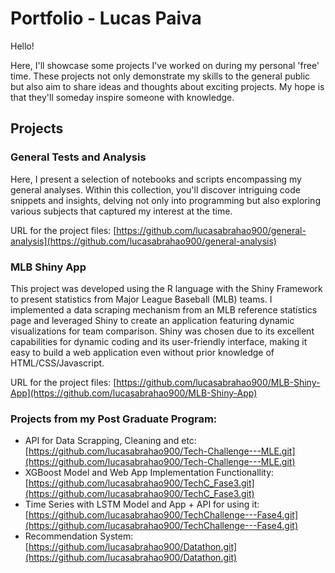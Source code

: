 # Portfolio - Lucas Paiva

Hello! 

Here, I'll showcase some projects I've worked on during my personal 'free' time. These projects not only demonstrate my skills to the general public but also aim to share ideas and thoughts about exciting projects. My hope is that they'll someday inspire someone with knowledge.

## Projects

### General Tests and Analysis

Here, I present a selection of notebooks and scripts encompassing my general analyses. Within this collection, you'll discover intriguing code snippets and insights, delving not only into programming but also exploring various subjects that captured my interest at the time. 

URL for the project files: [https://github.com/lucasabrahao900/general-analysis](https://github.com/lucasabrahao900/general-analysis)

### MLB Shiny App 

This project was developed using the R language with the Shiny Framework to present statistics from Major League Baseball (MLB) teams. I implemented a data scraping mechanism from an MLB reference statistics page and leveraged Shiny to create an application featuring dynamic visualizations for team comparison. Shiny was chosen due to its excellent capabilities for dynamic coding and its user-friendly interface, making it easy to build a web application even without prior knowledge of HTML/CSS/Javascript.

URL for the project files: [https://github.com/lucasabrahao900/MLB-Shiny-App](https://github.com/lucasabrahao900/MLB-Shiny-App)

### Projects from my Post Graduate Program:

- API for Data Scrapping, Cleaning and etc: [https://github.com/lucasabrahao900/Tech-Challenge---MLE.git](https://github.com/lucasabrahao900/Tech-Challenge---MLE.git)
- XGBoost Model and Web App Implementation Functionallity: [https://github.com/lucasabrahao900/TechC_Fase3.git](https://github.com/lucasabrahao900/TechC_Fase3.git)
- Time Series with LSTM Model and App + API for using it: [https://github.com/lucasabrahao900/TechChallenge---Fase4.git](https://github.com/lucasabrahao900/TechChallenge---Fase4.git)
- Recommendation System: [https://github.com/lucasabrahao900/Datathon.git](https://github.com/lucasabrahao900/Datathon.git)




